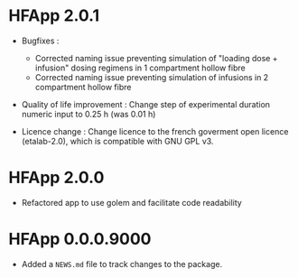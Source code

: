 # HFApp 2.0.1

* Bugfixes :
  * Corrected naming issue preventing simulation of "loading dose + infusion" 
  dosing regimens in 1 compartment hollow fibre
  * Corrected naming issue preventing simulation of infusions in 2 compartment 
  hollow fibre

* Quality of life improvement : Change step of experimental duration numeric input 
to 0.25 h (was 0.01 h)

* Licence change : Change licence to the french goverment open licence (etalab-2.0), 
which is compatible with GNU GPL v3.

# HFApp 2.0.0

* Refactored app to use golem and facilitate code readability

# HFApp 0.0.0.9000

* Added a `NEWS.md` file to track changes to the package.
